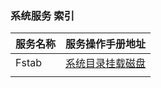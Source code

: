### 系统服务 索引

| 服务名称 |                                   服务操作手册地址                                   |
|----------|--------------------------------------------------------------------------------------|
| Fstab    | [系统目录挂载磁盘](https://github.com/cherishaohua/OS-Services/tree/main/Mount-Disk) |
|          |                                                                                      |
